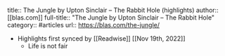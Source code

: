 title:: The Jungle by Upton Sinclair – The Rabbit Hole (highlights)
author:: [[blas.com]]
full-title:: "The Jungle by Upton Sinclair – The Rabbit Hole"
category:: #articles
url:: https://blas.com/the-jungle/

- Highlights first synced by [[Readwise]] [[Nov 19th, 2022]]
	- Life is not fair